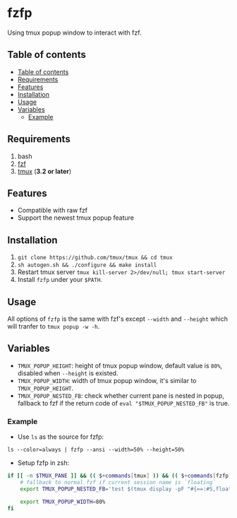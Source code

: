 # fzfp

Using tmux popup window to interact with fzf.

## Table of contents

* [Table of contents](#table-of-contents)
* [Requirements](#requirements)
* [Features](#features)
* [Installation](#installation)
* [Usage](#usage)
* [Variables](#variables)
  * [Example](#example)

## Requirements

1. bash
2. [fzf](https://github.com/junegunn/fzf)
3. [tmux](https://github.com/tmux/tmux) (**3.2 or later**)

## Features

- Compatible with raw fzf
- Support the newest tmux popup feature

## Installation

1. `git clone https://github.com/tmux/tmux && cd tmux`
2. `sh autogen.sh && ./configure && make install`
3. Restart tmux server `tmux kill-server 2>/dev/null; tmux start-server`
4. Install `fzfp` under your `$PATH`.

## Usage

All options of `fzfp` is the same with fzf's except `--width` and `--height` which will tranfer to
`tmux popup -w -h`.

## Variables

- `TMUX_POPUP_HEIGHT`: height of tmux popup window, default value is `80%`,
  disabled when `--height`
  is existed.
- `TMUX_POPUP_WIDTH`: width of tmux popup window, it's similar to `TMUX_POPUP_HEIGHT`.
- `TMUX_POPUP_NESTED_FB`: check whether current pane is nested in popup,
  fallback to fzf if the return code of `eval "$TMUX_POPUP_NESTED_FB"` is true.

### Example

- Use `ls` as the source for fzfp:

`ls --color=always | fzfp --ansi --width=50% --height=50%`

- Setup fzfp in zsh:

```zsh
if [[ -n $TMUX_PANE ]] && (( $+commands[tmux] )) && (( $+commands[fzfp] )); then
    # fallback to normal fzf if current session name is `floating`
    export TMUX_POPUP_NESTED_FB='test $(tmux display -pF "#{==:#S,floating}") == 1'

    export TMUX_POPUP_WIDTH=80%
fi
```
